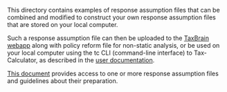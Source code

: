This directory contains examples of response assumption files that can
be combined and modified to construct your own response assumption files
that are stored on your local computer.

Such a response assumption file can then be uploaded to the [TaxBrain
webapp](http://www.ospc.org/taxbrain/file/) along with policy reform
file for non-static analysis, or be used on your local computer using
the tc CLI (command-line interface) to Tax-Calculator, as described in
the [user
documentation](http://open-source-economics.github.io/Tax-Calculator/index.html#cli).

[This document](ASSUMPTIONS.md) provides access to one or more
response assumption files and guidelines about their preparation.
